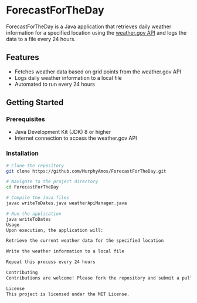 # ForecastForTheDay

ForecastForTheDay is a Java application that retrieves daily weather information for a specified location using the [weather.gov API](https://www.weather.gov/documentation/services-web-api) and logs the data to a file every 24 hours.

## Features

- Fetches weather data based on grid points from the weather.gov API
- Logs daily weather information to a local file
- Automated to run every 24 hours

## Getting Started

### Prerequisites

- Java Development Kit (JDK) 8 or higher
- Internet connection to access the weather.gov API

### Installation

```bash
# Clone the repository
git clone https://github.com/MurphyAmos/ForecastForTheDay.git

# Navigate to the project directory
cd ForecastForTheDay

# Compile the Java files
javac writeToDates.java weatherApiManager.java

# Run the application
java writeToDates
Usage
Upon execution, the application will:

Retrieve the current weather data for the specified location

Write the weather information to a local file

Repeat this process every 24 hours

Contributing
Contributions are welcome! Please fork the repository and submit a pull request for any enhancements or bug fixes.

License
This project is licensed under the MIT License.

